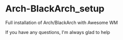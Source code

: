 # Arch-BlackArch_setup
Full installation of Arch/BlackArch with Awesome WM

If you have any questions, I'm always glad to help
